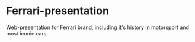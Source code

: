 # Ferrari-presentation
Web-presentation for Ferrari brand, including it's history in motorsport and most iconic cars
